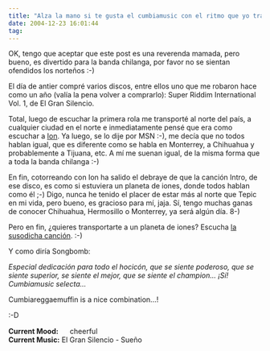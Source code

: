 ```yaml
---
title: "Alza la mano si te gusta el cumbiamusic con el ritmo que yo traigo desde el Cerro de la Silla"
date: 2004-12-23 16:01:44
tag: 
---
```

<p>OK, tengo que aceptar que este post es una reverenda mamada, pero bueno, es divertido para la banda chilanga, por favor no se sientan ofendidos los norteños :-)</p>

<p>El día de antier compré varios discos, entre ellos uno que me robaron hace como un año (valía la pena volver a comprarlo): Super Riddim International Vol. 1, de El Gran Silencio.</p>

<p>Total, luego de escuchar la primera rola me transporté al norte del país, a cualquier ciudad en el norte e inmediatamente pensé que era como escuchar a <a href="http://ion.gluch.org.mx/">Ion</a>. Ya luego, se lo dije por MSN :-), me decía que no todos hablan igual, que es diferente como se habla en Monterrey, a Chihuahua y probablemente a Tijuana, etc. A mí me suenan igual, de la misma forma que a toda la banda chilanga :-)</p>

<p>En fin, cotorreando con Ion ha salido el debraye de que la canción Intro, de ese disco, es como si estuviera un planeta de iones, donde todos hablan como él ;-) Digo, nunca he tenido el placer de estar más al norte que Tepic en mi vida, pero bueno, es gracioso para mí, jaja. Sí, tengo muchas ganas de conocer Chihuahua, Hermosillo o Monterrey, ya será algún día. 8-)</p>

<p>Pero en fin, ¿quieres transportarte a un planeta de iones? Escucha <a href="http://castor.dhcp.uia.mx/%7Edamogar/misc/intro.ogg">la susodicha canción</a>. :-)</p>

<p>Y como diría Songbomb:</p>

<p><em>Especial dedicación para todo el hocicón, que se siente poderoso, que se siente superior, se siente el mejor, que se siente el champion&#8230; ¡Sí! Cumbiamusic selecta&#8230;</em></p>

<p>Cumbiareggaemuffin is a nice combination&#8230;!</p>

<p>:-D</p>

<p><strong>Current Mood:</strong> <img width="15" height="15" src="http://stat.livejournal.com/img/mood/growf/smileys/smile.gif"/> cheerful<br/><strong>Current Music:</strong> El Gran Silencio - Sueño</p>
